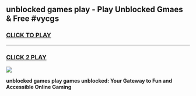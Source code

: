 
## unblocked games play - Play Unblocked Gmaes & Free #vycgs
<h3>
<a href="https://news.freeplayer.one?title=unblocked_games_play&ref=24F">CLICK TO PLAY</a></h3>
<hr>

<h3>
<a href="https://news.freeplayer.one?title=unblocked_games_play&ref=24F">CLICK 2 PLAY</a>
  
</h3>

<a href="https://news.freeplayer.one?title=unblocked_games_play&ref=24F/"><img src="https://clearcache.store/games.png"></a>


**unblocked games play games unblocked: Your Gateway to Fun and Accessible Online Gaming**
